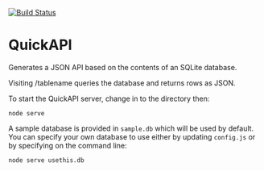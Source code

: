 [![Build Status](https://travis-ci.org/codebubb/quickapi.svg?branch=master)](https://travis-ci.org/codebubb/quickapi)

QuickAPI
========

Generates a JSON API based on the contents of an SQLite database.

Visiting /tablename queries the database and returns rows as JSON.

To start the QuickAPI server, change in to the directory then:
```
node serve
```

A sample database is provided in ```sample.db``` which will be used by default.  You can specify your own database to use either by updating ```config.js``` or by specifying on the command line:

```
node serve usethis.db
```

 

